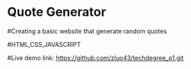# Quote Generator 

#Creating a basic website that generate random quotes

#HTML,CSS,JAVASCRIPT


#Live demo link: https://github.com/zluo43/techdegree_p1.git
 

